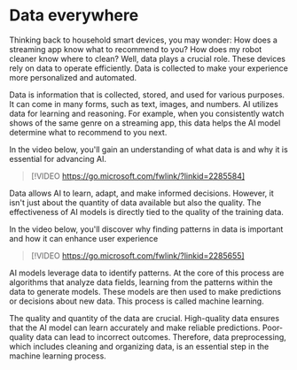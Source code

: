 # Data everywhere

Thinking back to household smart devices, you may wonder: How does a streaming app know what to recommend to you? How does my robot cleaner know where to clean? Well, data plays a crucial role. These devices rely on data to operate efficiently. Data is collected to make your experience more personalized and automated.

Data is information that is collected, stored, and used for various purposes. It can come in many forms, such as text, images, and numbers. AI utilizes data for learning and reasoning. For example, when you consistently watch shows of the same genre on a streaming app, this data helps the AI model determine what to recommend to you next.

In the video below, you'll gain an understanding of what data is and why it is essential for advancing AI.

> [!VIDEO https://go.microsoft.com/fwlink/?linkid=2285584]

Data allows AI to learn, adapt, and make informed decisions. However, it isn't just about the quantity of data available but also the quality. The effectiveness of AI models is directly tied to the quality of the training data.

In the video below, you'll discover why finding patterns in data is important and how it can enhance user experience

> [!VIDEO https://go.microsoft.com/fwlink/?linkid=2285655]

AI models leverage data to identify patterns. At the core of this process are algorithms that analyze data fields, learning from the patterns within the data to generate models. These models are then used to make predictions or decisions about new data. This process is called machine learning. 

The quality and quantity of the data are crucial. High-quality data ensures that the AI model can learn accurately and make reliable predictions. Poor-quality data can lead to incorrect outcomes. Therefore, data preprocessing, which includes cleaning and organizing data, is an essential step in the machine learning process. 